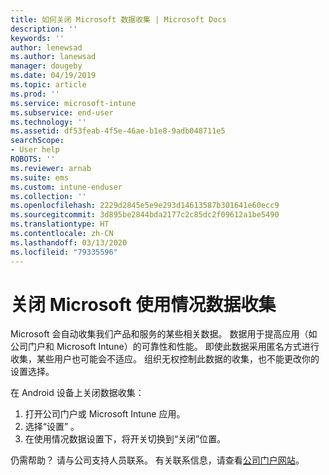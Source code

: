 ```yaml
---
title: 如何关闭 Microsoft 数据收集 | Microsoft Docs
description: ''
keywords: ''
author: lenewsad
ms.author: lanewsad
manager: dougeby
ms.date: 04/19/2019
ms.topic: article
ms.prod: ''
ms.service: microsoft-intune
ms.subservice: end-user
ms.technology: ''
ms.assetid: df53feab-4f5e-46ae-b1e8-9adb048711e5
searchScope:
- User help
ROBOTS: ''
ms.reviewer: arnab
ms.suite: ems
ms.custom: intune-enduser
ms.collection: ''
ms.openlocfilehash: 2229d2845e5e9e293d14613587b301641e60ecc9
ms.sourcegitcommit: 3d895be2844bda2177c2c85dc2f09612a1be5490
ms.translationtype: HT
ms.contentlocale: zh-CN
ms.lasthandoff: 03/13/2020
ms.locfileid: "79335596"
---
```

# <a name="turn-off-microsoft-usage-data-collection"></a>关闭 Microsoft 使用情况数据收集

Microsoft 会自动收集我们产品和服务的某些相关数据。 数据用于提高应用（如公司门户和 Microsoft Intune）的可靠性和性能。 即使此数据采用匿名方式进行收集，某些用户也可能会不适应。 组织无权控制此数据的收集，也不能更改你的设置选择。   

在 Android 设备上关闭数据收集：  

1. 打开公司门户或 Microsoft Intune 应用。
2. 选择“设置”  。
3. 在使用情况数据设置下，将开关切换到“关闭”位置。 

仍需帮助？ 请与公司支持人员联系。 有关联系信息，请查看[公司门户网站](https://go.microsoft.com/fwlink/?linkid=2010980)。
